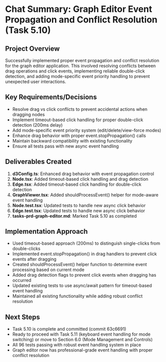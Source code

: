 # Chat Summary: Graph Editor Event Propagation and Conflict Resolution (Task 5.10)

## Project Overview
Successfully implemented proper event propagation and conflict resolution for the graph editor application. This involved resolving conflicts between drag operations and click events, implementing reliable double-click detection, and adding mode-specific event priority handling to prevent unexpected user interactions.

## Key Requirements/Decisions
- Resolve drag vs click conflicts to prevent accidental actions when dragging nodes
- Implement timeout-based click handling for proper double-click detection (200ms delay)
- Add mode-specific event priority system (edit/delete/view-force modes)
- Enhance drag behavior with proper event.stopPropagation() calls
- Maintain backward compatibility with existing functionality
- Ensure all tests pass with new async event handling

## Deliverables Created
1. **d3Config.ts**: Enhanced drag behavior with event propagation control
2. **Node.tsx**: Added timeout-based click handling and drag detection
3. **Edge.tsx**: Added timeout-based click handling for double-click detection
4. **GraphViewer.tsx**: Added shouldProcessEvent() helper for mode-aware event handling
5. **Node.test.tsx**: Updated tests to handle new async click behavior
6. **Edge.test.tsx**: Updated tests to handle new async click behavior
7. **tasks-prd-graph-editor.md**: Marked Task 5.10 as completed

## Implementation Approach
- Used timeout-based approach (200ms) to distinguish single-clicks from double-clicks
- Implemented event.stopPropagation() in drag handlers to prevent click events after dragging
- Created shouldProcessEvent() helper function to determine event processing based on current mode
- Added drag detection flags to prevent click events when dragging has occurred
- Updated existing tests to use async/await pattern for timeout-based event handling
- Maintained all existing functionality while adding robust conflict resolution

## Next Steps
- Task 5.10 is complete and committed (commit 63c6691)
- Ready to proceed with Task 5.11 (keyboard event handling for mode switching) or move to Section 6.0 (Mode Management and Controls)
- All 96 tests passing with robust event handling system in place
- Graph editor now has professional-grade event handling with proper conflict resolution